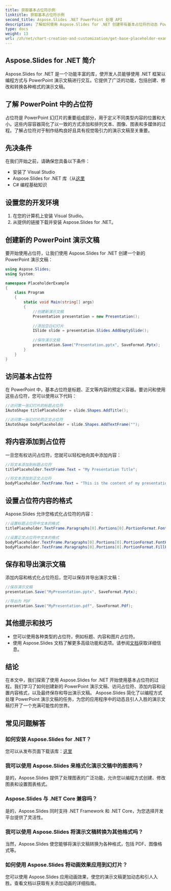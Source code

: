 ```yaml
---
title: 获取基本占位符示例
linktitle: 获取基本占位符示例
second_title: Aspose.Slides .NET PowerPoint 处理 API
description: 了解如何使用 Aspose.Slides for .NET 创建带有基本占位符的动态 PowerPoint 演示文稿。
type: docs
weight: 13
url: /zh/net/chart-creation-and-customization/get-base-placeholder-example/
---
```


## Aspose.Slides for .NET 简介

Aspose.Slides for .NET 是一个功能丰富的库，使开发人员能够使用 .NET 框架以编程方式与 PowerPoint 演示文稿进行交互。它提供了广泛的功能，包括创建、修改和转换各种格式的演示文稿。

## 了解 PowerPoint 中的占位符

占位符是 PowerPoint 幻灯片的重要组成部分，用于定义不同类型内容的位置和大小。这些内容容器简化了以一致的方式添加和排列文本、图像、图表和多媒体的过程。了解占位符对于制作结构良好且具有视觉吸引力的演示文稿至关重要。

## 先决条件

在我们开始之前，请确保您具备以下条件：

- 安装了 Visual Studio
- Aspose.Slides for .NET 库（从[这里](https://releases.aspose.com/slides/net)
- C# 编程基础知识

## 设置您的开发环境

1. 在您的计算机上安装 Visual Studio。
2. 从提供的链接下载并安装 Aspose.Slides for .NET。

## 创建新的 PowerPoint 演示文稿

要开始使用占位符，让我们使用 Aspose.Slides for .NET 创建一个新的 PowerPoint 演示文稿：

```csharp
using Aspose.Slides;
using System;

namespace PlaceholderExample
{
    class Program
    {
        static void Main(string[] args)
        {
            //创建新演示文稿
            Presentation presentation = new Presentation();
            
            //添加空白幻灯片
            ISlide slide = presentation.Slides.AddEmptySlide();
            
            //保存演示文稿
            presentation.Save("Presentation.pptx", SaveFormat.Pptx);
        }
    }
}
```

## 访问基本占位符

在 PowerPoint 中，基本占位符是标题、正文等内容的预定义容器。要访问和使用这些占位符，您可以使用以下代码：

```csharp
//访问第一张幻灯片的标题占位符
IAutoShape titlePlaceholder = slide.Shapes.AddTitle();

//访问第一张幻灯片的正文占位符
IAutoShape bodyPlaceholder = slide.Shapes.AddTextFrame("");
```

## 将内容添加到占位符

一旦您有权访问占位符，您就可以轻松地向其中添加内容：

```csharp
//将文本添加到标题占位符
titlePlaceholder.TextFrame.Text = "My Presentation Title";

//将文本添加到正文占位符
bodyPlaceholder.TextFrame.Text = "This is the content of my presentation.";
```

## 设置占位符内容的格式

Aspose.Slides 允许您格式化占位符的内容：

```csharp
//设置标题占位符中文本的格式
titlePlaceholder.TextFrame.Paragraphs[0].Portions[0].PortionFormat.FontHeight = 24;

//设置正文占位符中文本的格式
bodyPlaceholder.TextFrame.Paragraphs[0].Portions[0].PortionFormat.FontHeight = 16;
bodyPlaceholder.TextFrame.Paragraphs[0].Portions[0].PortionFormat.FillFormat.SolidFillColor.Color = Color.Black;
```

## 保存和导出演示文稿

添加内容和格式化占位符后，您可以保存并导出演示文稿：

```csharp
//保存演示文稿
presentation.Save("MyPresentation.pptx", SaveFormat.Pptx);

//导出为 PDF
presentation.Save("MyPresentation.pdf", SaveFormat.Pdf);
```

## 其他提示和技巧

- 您可以使用各种类型的占位符，例如标题、内容和图片占位符。
- 使用 Aspose.Slides 文档了解更多高级功能和选项。请参阅[文档](https://reference.aspose.com/slides/net)获取详细信息。

## 结论

在本文中，我们探索了使用 Aspose.Slides for .NET 开始使用基本占位符的过程。我们学习了如何创建新的 PowerPoint 演示文稿、访问占位符、添加内容和设置内容格式，以及最终保存和导出演示文稿。 Aspose.Slides 简化了以编程方式处理 PowerPoint 演示文稿的任务，为您的应用程序中的动态且引人入胜的演示文稿打开了一个充满可能性的世界。

## 常见问题解答

### 如何安装 Aspose.Slides for .NET？

您可以从发布页面下载该库：[这里](https://releases.aspose.com/slides/net)

### 我可以使用 Aspose.Slides 来格式化演示文稿中的图表吗？

是的，Aspose.Slides 提供了处理图表的广泛功能，允许您以编程方式创建、修改图表和设置图表格式。

### Aspose.Slides 与 .NET Core 兼容吗？

是的，Aspose.Slides 同时支持 .NET Framework 和 .NET Core，为您选择开发平台提供了灵活性。

### 我可以使用 Aspose.Slides 将演示文稿转换为其他格式吗？

当然，Aspose.Slides 使您能够将演示文稿转换为各种格式，包括 PDF、图像格式等。

### 如何使用 Aspose.Slides 将动画效果应用到幻灯片？

您可以使用 Aspose.Slides 应用动画效果，使您的演示文稿更加动态和引人入胜。查看文档以获取有关添加动画的详细指南。